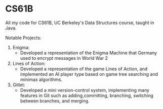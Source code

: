 # CS61B

All my code for CS61B, UC Berkeley's Data Structures course, taught in Java.

Notable Projects:
1. Enigma:
   - Developed a representation of the Enigma Machine that Germany used to encrypt messages in World War 2
2. Lines of Action:
   - Developed a representation of the game Lines of Action, and implemented an AI player type based on game tree searching and minimax algorithms.
3. Gitlet:
   - Developed a mini version-control system, implementing many features in Git such as adding,committing, branching, switching between branches, and merging.
